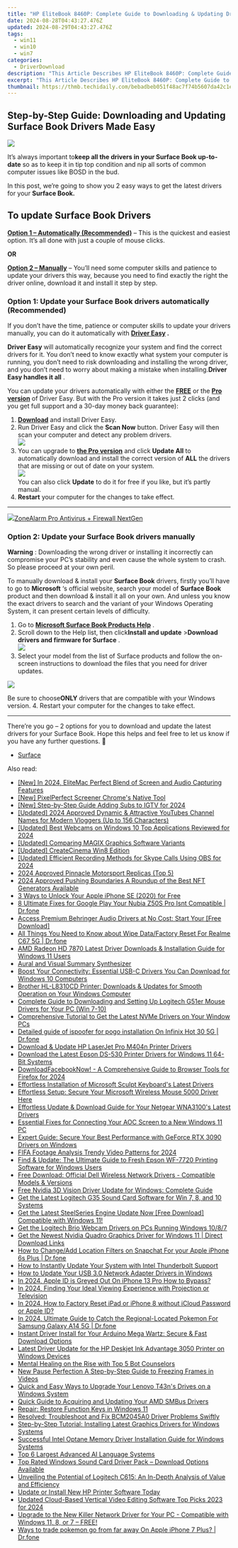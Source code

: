 ```yaml
---
title: "HP EliteBook 8460P: Complete Guide to Downloading & Updating Drivers on Windows"
date: 2024-08-28T04:43:27.476Z
updated: 2024-08-29T04:43:27.476Z
tags:
  - win11
  - win10
  - win7
categories:
  - DriverDownload
description: "This Article Describes HP EliteBook 8460P: Complete Guide to Downloading & Updating Drivers on Windows"
excerpt: "This Article Describes HP EliteBook 8460P: Complete Guide to Downloading & Updating Drivers on Windows"
thumbnail: https://thmb.techidaily.com/bebadbeb051f48ac7f74b5607da42c1eb14a12e1db43aa9d207b59321d9d6ffc.jpg
---
```


## Step-by-Step Guide: Downloading and Updating Surface Book Drivers Made Easy

![](https://images.drivereasy.com/wp-content/uploads/2018/11/img_5bf7cf002737a.jpg)

 It’s always important to**keep all the drivers in your Surface Book up-to-date** so as to keep it in tip top condition and nip all sorts of common computer issues like BOSD in the bud.

 In this post, we’re going to show you 2 easy ways to get the latest drivers for your **Surface Book.**

## To update Surface Book Drivers

**[Option 1 – Automatically (Recommended)](https://www.drivereasy.com/knowledge/surface-book-drivers-download-update-easily/#O1)**  –  This is the quickest and easiest option. It’s all done with just a couple of mouse clicks.

**OR**

[**Option 2 – Manually**](https://tools.techidaily.com/drivereasy/download/) –  You’ll need some computer skills and patience to update your drivers this way, because you need to find exactly the right the driver online, download it and install it step by step.

### **Option 1: Update your Surface Book drivers automatically (Recommended)**

 If you don’t have the time, patience or computer skills to update your drivers manually, you can do it automatically with **[Driver Easy](https://tools.techidaily.com/drivereasy/download/) .**

**Driver Easy**   will automatically recognize your system and find the correct drivers for it. You don’t need to know exactly what system your computer is running, you don’t need to risk downloading and installing the wrong driver, and you don’t need to worry about making a mistake when installing.**Driver Easy handles it all** .

 You can update your drivers automatically with either the **[FREE](https://tools.techidaily.com/drivereasy/download/)**  or the **[Pro version](https://tools.techidaily.com/drivereasy/download/)**  of Driver Easy. But with the Pro version it takes just 2 clicks (and you get full support and a 30-day money back guarantee):

1. **[Download](https://tools.techidaily.com/drivereasy/download/)**  and install Driver Easy.
2. Run Driver Easy and click the **Scan Now** button. Driver Easy will then scan your computer and detect any problem drivers.  
![](https://images.drivereasy.com/wp-content/uploads/2018/11/img_5bf7bbe94614e.jpg)
3. You can upgrade to **[the Pro version](https://tools.techidaily.com/drivereasy/download/)**  and click **Update All** to automatically download and install the correct version of **ALL**  the drivers that are missing or out of date on your system.  
![](https://images.drivereasy.com/wp-content/uploads/2018/11/img_5bf7cabf4d114.jpg)  
 You can also click **Update** to do it for free if you like, but it’s partly manual.
4. **Restart**   your computer for the changes to take effect.

---

<!-- affiliate ads begin -->
<a href="https://estore.zonealarm.com/order/checkout.php?PRODS=38658749&QTY=1&AFFILIATE=108875&CART=1"><img src="https://sc1.checkpoint.com/sc1/za/images/boxes/pa_500.png" border="0">ZoneAlarm Pro Antivirus + Firewall NextGen</a>
<!-- affiliate ads end -->
### **Option 2: Update your Surface Book drivers manually**

**Warning** : Downloading the wrong driver or installing it incorrectly can compromise your PC’s stability and even cause the whole system to crash. So please proceed at your own peril.

To manually download & install your **Surface Book**  drivers, firstly you’ll have to go to **Microsoft**  ‘s official website, search your model of **Surface Book**  product and then download & install it all on your own.  And unless you know the exact drivers to search and the variant of your Windows Operating System, it can present certain levels of difficulty.

1. Go to **[Microsoft Surface Book Products Help](https://support.microsoft.com/en-us/hub/4295272/surface-book-products-help)**  .
2. Scroll down to the Help list, then click**Install and update** \>**Download drivers and firmware for Surface** .  
![](https://images.drivereasy.com/wp-content/uploads/2018/11/img_5bf7ccdf679a7.jpg)
3. Select your model from the list of Surface products and follow the on-screen instructions to download the files that you need for driver updates.  
<!-- affiliate ads begin -->
<a href="https://secure.2checkout.com/order/checkout.php?PRODS=19080710&QTY=1&AFFILIATE=108875&CART=1"><img src="https://smart-seo-tool.com/images/SmartSEOAuditorBox.png" border="0"></a>
<!-- affiliate ads end -->
 Be sure to choose**ONLY** drivers that are compatible with your Windows version.
4. Restart your computer for the changes to take effect.

---

 There’re you go – 2 options for you to download and update the latest drivers for your Surface Book. Hope this helps and feel free to let us know if you have any further questions. 🙂

* [Surface](https://tools.techidaily.com/drivereasy/download/)

<ins class="adsbygoogle"
     style="display:block"
     data-ad-format="autorelaxed"
     data-ad-client="ca-pub-7571918770474297"
     data-ad-slot="1223367746"></ins>



<ins class="adsbygoogle"
     style="display:block"
     data-ad-client="ca-pub-7571918770474297"
     data-ad-slot="8358498916"
     data-ad-format="auto"
     data-full-width-responsive="true"></ins>

<span class="atpl-alsoreadstyle">Also read:</span>
<div><ul>
<li><a href="https://visual-screen-recording.techidaily.com/new-in-2024-elitemac-perfect-blend-of-screen-and-audio-capturing-features/"><u>[New] In 2024, EliteMac  Perfect Blend of Screen and Audio Capturing Features</u></a></li>
<li><a href="https://video-capture.techidaily.com/new-pixelperfect-screener-chromes-native-tool/"><u>[New] PixelPerfect Screener  Chrome's Native Tool</u></a></li>
<li><a href="https://instagram-video-files.techidaily.com/new-step-by-step-guide-adding-subs-to-igtv-for-2024/"><u>[New] Step-by-Step Guide  Adding Subs to IGTV for 2024</u></a></li>
<li><a href="https://facebook-video-share.techidaily.com/updated-2024-approved-dynamic-and-attractive-youtubes-channel-names-for-modern-vloggers-up-to-156-characters/"><u>[Updated] 2024 Approved  Dynamic & Attractive YouTubes Channel Names for Modern Vloggers (Up to 156 Characters)</u></a></li>
<li><a href="https://visual-screen-recording.techidaily.com/updated-best-webcams-on-windows-10-top-applications-reviewed-for-2024/"><u>[Updated] Best Webcams on Windows  10 Top Applications Reviewed for 2024</u></a></li>
<li><a href="https://extra-information.techidaily.com/updated-comparing-magix-graphics-software-variants/"><u>[Updated] Comparing MAGIX Graphics Software Variants</u></a></li>
<li><a href="https://extra-hints.techidaily.com/updated-createcinema-win8-edition/"><u>[Updated] CreateCinema Win8 Edition</u></a></li>
<li><a href="https://screen-mirroring-recording.techidaily.com/updated-efficient-recording-methods-for-skype-calls-using-obs-for-2024/"><u>[Updated] Efficient Recording Methods for Skype Calls Using OBS for 2024</u></a></li>
<li><a href="https://screen-activity-recording.techidaily.com/2024-approved-pinnacle-motorsport-replicas-top-5/"><u>2024 Approved  Pinnacle Motorsport Replicas (Top 5)</u></a></li>
<li><a href="https://fox-direct.techidaily.com/2024-approved-pushing-boundaries-a-roundup-of-the-best-nft-generators-available/"><u>2024 Approved  Pushing Boundaries  A Roundup of the Best NFT Generators Available</u></a></li>
<li><a href="https://sim-unlock.techidaily.com/3-ways-to-unlock-your-apple-iphone-se-2020-for-free-by-drfone-ios/"><u>3 Ways to Unlock Your Apple iPhone SE (2020) for Free</u></a></li>
<li><a href="https://howto.techidaily.com/8-ultimate-fixes-for-google-play-your-nubia-z50s-pro-isnt-compatible-drfone-by-drfone-fix-android-problems-fix-android-problems/"><u>8 Ultimate Fixes for Google Play Your Nubia Z50S Pro Isnt Compatible | Dr.fone</u></a></li>
<li><a href="https://win-amazing.techidaily.com/access-premium-behringer-audio-drivers-at-no-cost-start-your-free-download/"><u>Access Premium Behringer Audio Drivers at No Cost: Start Your [Free Download]</u></a></li>
<li><a href="https://techidaily.com/all-things-you-need-to-know-about-wipe-datafactory-reset-for-realme-c67-5g-drfone-by-drfone-reset-android-reset-android/"><u>All Things You Need to Know about Wipe Data/Factory Reset For Realme C67 5G | Dr.fone</u></a></li>
<li><a href="https://win-amazing.techidaily.com/amd-radeon-hd-7870-latest-driver-downloads-and-installation-guide-for-windows-11-users/"><u>AMD Radeon HD 7870 Latest Driver Downloads & Installation Guide for Windows 11 Users</u></a></li>
<li><a href="https://youtube-web.techidaily.com/-and-visual-summary-synthesizer/"><u>Aural and Visual Summary Synthesizer</u></a></li>
<li><a href="https://win-amazing.techidaily.com/boost-your-connectivity-essential-usb-c-drivers-you-can-download-for-windows-10-computers/"><u>Boost Your Connectivity: Essential USB-C Drivers You Can Download for Windows 10 Computers</u></a></li>
<li><a href="https://win-amazing.techidaily.com/brother-hl-l8310cd-printer-downloads-and-updates-for-smooth-operation-on-your-windows-computer/"><u>Brother HL-L8310CD Printer: Downloads & Updates for Smooth Operation on Your Windows Computer</u></a></li>
<li><a href="https://win-amazing.techidaily.com/complete-guide-to-downloading-and-setting-up-logitech-g51er-mouse-drivers-for-your-pc-win-7-10/"><u>Complete Guide to Downloading and Setting Up Logitech G51er Mouse Drivers for Your PC (Win 7-10)</u></a></li>
<li><a href="https://win-amazing.techidaily.com/comprehensive-tutorial-to-get-the-latest-nvme-drivers-on-your-window-pcs/"><u>Comprehensive Tutorial to Get the Latest NVMe Drivers on Your Window PCs</u></a></li>
<li><a href="https://android-pokemon-go.techidaily.com/detailed-guide-of-ispoofer-for-pogo-installation-on-infinix-hot-30-5g-drfone-by-drfone-virtual-android/"><u>Detailed guide of ispoofer for pogo installation On Infinix Hot 30 5G | Dr.fone</u></a></li>
<li><a href="https://win-amazing.techidaily.com/1722968161890-download-and-update-hp-laserjet-pro-m404n-printer-drivers/"><u>Download & Update HP LaserJet Pro M404n Printer Drivers</u></a></li>
<li><a href="https://win-amazing.techidaily.com/download-the-latest-epson-ds-530-printer-drivers-for-windows-11-64-bit-systems/"><u>Download the Latest Epson DS-530 Printer Drivers for Windows 11 64-Bit Systems</u></a></li>
<li><a href="https://facebook-videos.techidaily.com/downloadfacebooknow-a-comprehensive-guide-to-browser-tools-for-firefox-for-2024/"><u>DownloadFacebookNow! - A Comprehensive Guide to Browser Tools for Firefox for 2024</u></a></li>
<li><a href="https://win-amazing.techidaily.com/effortless-installation-of-microsoft-sculpt-keyboards-latest-drivers/"><u>Effortless Installation of Microsoft Sculpt Keyboard's Latest Drivers</u></a></li>
<li><a href="https://win-amazing.techidaily.com/effortless-setup-secure-your-microsoft-wireless-mouse-5000-driver-here/"><u>Effortless Setup: Secure Your Microsoft Wireless Mouse 5000 Driver Here</u></a></li>
<li><a href="https://win-amazing.techidaily.com/effortless-update-and-download-guide-for-your-netgear-wna3100s-latest-drivers/"><u>Effortless Update & Download Guide for Your Netgear WNA3100's Latest Drivers</u></a></li>
<li><a href="https://win-amazing.techidaily.com/essential-fixes-for-connecting-your-aoc-screen-to-a-new-windows-11-pc/"><u>Essential Fixes for Connecting Your AOC Screen to a New Windows 11 PC</u></a></li>
<li><a href="https://win-amazing.techidaily.com/expert-guide-secure-your-best-performance-with-geforce-rtx-3090-drivers-on-windows/"><u>Expert Guide: Secure Your Best Performance with GeForce RTX 3090 Drivers on Windows</u></a></li>
<li><a href="https://youtube-stream.techidaily.com/fifa-footage-analysis-trendy-video-patterns-for-2024/"><u>FIFA Footage Analysis  Trendy Video Patterns for 2024</u></a></li>
<li><a href="https://win-amazing.techidaily.com/find-and-update-the-ultimate-guide-to-fresh-epson-wf-7720-printing-software-for-windows-users/"><u>Find & Update: The Ultimate Guide to Fresh Epson WF-7720 Printing Software for Windows Users</u></a></li>
<li><a href="https://win-amazing.techidaily.com/free-download-official-dell-wireless-network-drivers-compatible-models-and-versions/"><u>Free Download: Official Dell Wireless Network Drivers - Compatible Models & Versions</u></a></li>
<li><a href="https://win-amazing.techidaily.com/free-nvidia-3d-vision-driver-update-for-windows-complete-guide/"><u>Free Nvidia 3D Vision Driver Update for Windows: Complete Guide</u></a></li>
<li><a href="https://win-amazing.techidaily.com/get-the-latest-logitech-g35-sound-card-software-for-win-7-8-and-10-systems/"><u>Get the Latest Logitech G35 Sound Card Software for Win 7, 8, and 10 Systems</u></a></li>
<li><a href="https://win-amazing.techidaily.com/1722958753704-get-the-latest-steelseries-engine-update-now-free-download-compatible-with-windows-11/"><u>Get the Latest SteelSeries Engine Update Now [Free Download] Compatible with Windows 11!</u></a></li>
<li><a href="https://win-amazing.techidaily.com/get-the-logitech-brio-webcam-drivers-on-pcs-running-windows-1087/"><u>Get the Logitech Brio Webcam Drivers on PCs Running Windows 10/8/7</u></a></li>
<li><a href="https://win-amazing.techidaily.com/get-the-newest-nvidia-quadro-graphics-driver-for-windows-11-direct-download-links/"><u>Get the Newest Nvidia Quadro Graphics Driver for Windows 11 | Direct Download Links</u></a></li>
<li><a href="https://location-social.techidaily.com/how-to-changeadd-location-filters-on-snapchat-for-your-apple-iphone-6s-plus-drfone-by-drfone-virtual-ios/"><u>How to Change/Add Location Filters on Snapchat For your Apple iPhone 6s Plus | Dr.fone</u></a></li>
<li><a href="https://win-amazing.techidaily.com/how-to-instantly-update-your-system-with-intel-thunderbolt-support/"><u>How to Instantly Update Your System with Intel Thunderbolt Support</u></a></li>
<li><a href="https://win-amazing.techidaily.com/how-to-update-your-usb-30-network-adapter-drivers-in-windows/"><u>How to Update Your USB 3.0 Network Adapter Drivers in Windows</u></a></li>
<li><a href="https://apple-account.techidaily.com/in-2024-apple-id-is-greyed-out-on-iphone-13-pro-how-to-bypass-by-drfone-ios/"><u>In 2024, Apple ID is Greyed Out On iPhone 13 Pro How to Bypass?</u></a></li>
<li><a href="https://some-knowledge.techidaily.com/in-2024-finding-your-ideal-viewing-experience-with-projection-or-television/"><u>In 2024, Finding Your Ideal Viewing Experience with Projection or Television</u></a></li>
<li><a href="https://activate-lock.techidaily.com/in-2024-how-to-factory-reset-ipad-or-iphone-8-without-icloud-password-or-apple-id-by-drfone-ios/"><u>In 2024, How to Factory Reset iPad or iPhone 8 without iCloud Password or Apple ID?</u></a></li>
<li><a href="https://change-location.techidaily.com/in-2024-ultimate-guide-to-catch-the-regional-located-pokemon-for-samsung-galaxy-a14-5g-drfone-by-drfone-virtual-android/"><u>In 2024, Ultimate Guide to Catch the Regional-Located Pokemon For Samsung Galaxy A14 5G | Dr.fone</u></a></li>
<li><a href="https://win-amazing.techidaily.com/instant-driver-install-for-your-arduino-mega-wartz-secure-and-fast-download-options/"><u>Instant Driver Install for Your Arduino Mega Wartz: Secure & Fast Download Options</u></a></li>
<li><a href="https://win-amazing.techidaily.com/latest-driver-update-for-the-hp-deskjet-ink-advantage-3050-printer-on-windows-devices/"><u>Latest Driver Update for the HP Deskjet Ink Advantage 3050 Printer on Windows Devices</u></a></li>
<li><a href="https://tech-revival.techidaily.com/mental-healing-on-the-rise-with-top-5-bot-counselors/"><u>Mental Healing on the Rise with Top 5 Bot Counselors</u></a></li>
<li><a href="https://ai-driven-video-production.techidaily.com/new-pause-perfection-a-step-by-step-guide-to-freezing-frames-in-videos/"><u>New Pause Perfection A Step-by-Step Guide to Freezing Frames in Videos</u></a></li>
<li><a href="https://win-amazing.techidaily.com/quick-and-easy-ways-to-upgrade-your-lenovo-t43ns-drives-on-a-windows-system/"><u>Quick and Easy Ways to Upgrade Your Lenovo T43n's Drives on a Windows System</u></a></li>
<li><a href="https://win-amazing.techidaily.com/quick-guide-to-acquiring-and-updating-your-amd-smbus-drivers/"><u>Quick Guide to Acquiring and Updating Your AMD SMBus Drivers</u></a></li>
<li><a href="https://win11.techidaily.com/repair-restore-function-keys-in-windows-11/"><u>Repair: Restore Function Keys in Windows 11</u></a></li>
<li><a href="https://win-amazing.techidaily.com/resolved-troubleshoot-and-fix-bcm2045a0-driver-problems-swiftly/"><u>Resolved: Troubleshoot and Fix BCM2045A0 Driver Problems Swiftly</u></a></li>
<li><a href="https://win-amazing.techidaily.com/step-by-step-tutorial-installing-latest-graphics-drivers-for-windows-systems/"><u>Step-by-Step Tutorial: Installing Latest Graphics Drivers for Windows Systems</u></a></li>
<li><a href="https://win-amazing.techidaily.com/successful-intel-optane-memory-driver-installation-guide-for-windows-systems/"><u>Successful Intel Optane Memory Driver Installation Guide for Windows Systems</u></a></li>
<li><a href="https://tech-hub.techidaily.com/top-6-largest-advanced-ai-language-systems/"><u>Top 6 Largest Advanced AI Language Systems</u></a></li>
<li><a href="https://win-amazing.techidaily.com/top-rated-windows-sound-card-driver-pack-download-options-available/"><u>Top Rated Windows Sound Card Driver Pack – Download Options Available</u></a></li>
<li><a href="https://buynow-reviews.techidaily.com/unveiling-the-potential-of-logitech-c615-an-in-depth-analysis-of-value-and-efficiency/"><u>Unveiling the Potential of Logitech C615: An In-Depth Analysis of Value and Efficiency</u></a></li>
<li><a href="https://win-amazing.techidaily.com/update-or-install-new-hp-printer-software-today/"><u>Update or Install New HP Printer Software Today</u></a></li>
<li><a href="https://ai-driven-video-production.techidaily.com/updated-cloud-based-vertical-video-editing-software-top-picks-2023-for-2024/"><u>Updated Cloud-Based Vertical Video Editing Software Top Picks 2023 for 2024</u></a></li>
<li><a href="https://win-amazing.techidaily.com/upgrade-to-the-new-killer-network-driver-for-your-pc-compatible-with-windows-11-8-or-7-free/"><u>Upgrade to the New Killer Network Driver for Your PC - Compatible with Windows 11, 8, or 7 – FREE!</u></a></li>
<li><a href="https://ios-pokemon-go.techidaily.com/ways-to-trade-pokemon-go-from-far-away-on-apple-iphone-7-plus-drfone-by-drfone-virtual-ios/"><u>Ways to trade pokemon go from far away On Apple iPhone 7 Plus? | Dr.fone</u></a></li>
</ul></div>
